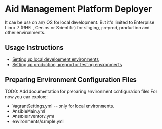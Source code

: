 
# Aid Management Platform Deployer

It can be use on any OS for local development. But it's limited to Enterprise Linux 7 (RHEL, Centos or Scientific) for
staging, preprod, production and other environments.


## Usage Instructions

* [Setting up local development environments](docs/local-environments.md)
* [Setting up production, preprod or testing environments](docs/production-environments.md)


## Preparing Environment Configuration Files
TODO: Add documentation for preparing environment configuration files
For now you can explore:
 * VagrantSettings.yml -- only for local environments.
 * AnsibleMain.yml
 * AnsibleInventory.yml
 * environments/sample.yml
